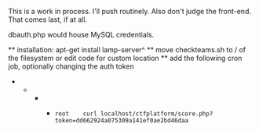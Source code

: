 This is a work in process. I'll push routinely. Also don't judge the front-end. That comes last, if at all.


dbauth.php would house MySQL credentials.


** installation: apt-get install lamp-server^
** move checkteams.sh to / of the filesystem or edit code for custom location
** add the following cron job, optionally changing the auth token
* * * * 	root	curl localhost/ctfplatform/score.php?token=dd662924a075309a141ef0ae2bd46daa

